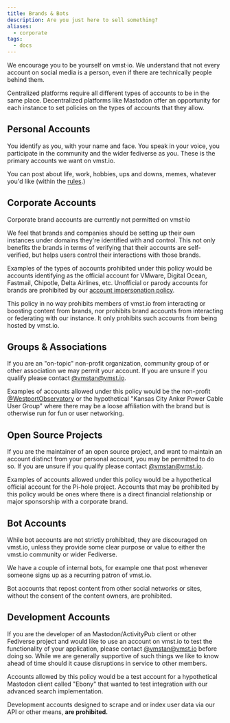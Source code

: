 ```yaml
---
title: Brands & Bots
description: Are you just here to sell something?
aliases:
  - corporate
tags:
  - docs
---
```


We encourage you to be yourself on vmst·io. We understand that not every account on social media is a person, even if there are technically people behind them.

Centralized platforms require all different types of accounts to be in the same place.
Decentralized platforms like Mastodon offer an opportunity for each instance to set policies on the types of accounts that they allow.

## Personal Accounts

You identify as you, with your name and face. You speak in your voice, you participate in the community and the wider fediverse as you.
These is the primary accounts we want on vmst.io.

You can post about life, work, hobbies, ups and downs, memes, whatever you'd like (within the [rules](/rules).)

## Corporate Accounts

Corporate brand accounts are currently not permitted on vmst·io

We feel that brands and companies should be setting up their own instances under domains they're identified with and control.
This not only benefits the brands in terms of verifying that their accounts are self-verified, but helps users control their interactions with those brands.

Examples of the types of accounts prohibited under this policy would be accounts identifying as the official account for VMware, Digital Ocean, Fastmail, Chipotle, Delta Airlines, etc. Unofficial or parody accounts for brands are prohibited by our [account impersonation policy](/rules).

This policy in no way prohibits members of vmst.io from interacting or boosting content from brands, nor prohibits brand accounts from interacting or federating with our instance.
It only prohibits such accounts from being hosted by vmst.io.

## Groups & Associations

If you are an "on-topic" non-profit organization, community group of or other association we may permit your account. If you are unsure if you qualify please contact [@vmstan@vmst.io](https://vmst.io/@vmstan).

Examples of accounts allowed under this policy would be the non-profit [@WestportObservatory](https://vmst.io/@WestportObservatory) or the hypothetical "Kansas City Anker Power Cable User Group" where there may be a loose affiliation with the brand but is otherwise run for fun or user networking. 

## Open Source Projects

If you are the maintainer of an open source project, and want to maintain an account distinct from your personal account, you may be permitted to do so. If you are unsure if you qualify please contact [@vmstan@vmst.io](https://vmst.io/@vmstan).

Examples of accounts allowed under this policy would be a hypothetical official account for the Pi-hole project. Accounts that may be prohibited by this policy would be ones where there is a direct financial relationship or major sponsorship with a corporate brand.

## Bot Accounts

While bot accounts are not strictly prohibited, they are discouraged on vmst.io, unless they provide some clear purpose or value to either the vmst.io community or wider Fediverse.

We have a couple of internal bots, for example one that post whenever someone signs up as a recurring patron of vmst.io.

Bot accounts that repost content from other social networks or sites, without the consent of the content owners, are prohibited.

## Development Accounts

If you are the developer of an Mastodon/ActivityPub client or other Fediverse project and would like to use an account on vmst.io to test the functionality of your application, please contact [@vmstan@vmst.io](https://vmst.io/@vmstan) before doing so.
While we are generally supportive of such things we like to know ahead of time should it cause disruptions in service to other members.

Accounts allowed by this policy would be a test account for a hypothetical Mastodon client called "Ebony" that wanted to test integration with our advanced search implementation.

Development accounts designed to scrape and or index user data via our API or other means, **are prohibited.**